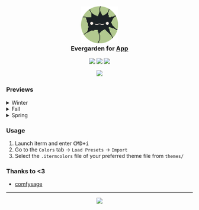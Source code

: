 <h3 align="center">
	<img src="https://github.com/everviolet/.github/raw/main/assets/logo-circle.png" width="100" alt="Logo"/><br/>
	Evergarden for <a href="https://iterm2.com/">App</a>
</h3>

<p align="center">
	<a href="https://github.com/everviolet/iterm/stargazers"><img src="https://img.shields.io/github/stars/everviolet/iterm?style=for-the-badge&colorA=313B40&colorB=DBBC7F"></a>
	<a href="https://github.com/everviolet/iterm/issues"><img src="https://img.shields.io/github/issues/everviolet/iterm?style=for-the-badge&colorA=313B40&colorB=E69875"></a>
	<a href="https://github.com/everviolet/iterm/contributors"><img src="https://img.shields.io/github/contributors/everviolet/iterm?style=for-the-badge&colorA=313B40&colorB=97C9C3"></a>
</p>

<p align="center">
	<img src="https://raw.githubusercontent.com/everviolet/iterm/main/assets/previews/preview.webp"/>
</p>

### Previews

<details>
<summary>Winter</summary>
<img src="https://raw.githubusercontent.com/everviolet/iterm/main/assets/previews/winter.webp"/>
</details>
<details>
<summary>Fall</summary>
<img src="https://raw.githubusercontent.com/everviolet/iterm/main/assets/previews/fall.webp"/>
</details>
<details>
<summary>Spring</summary>
<img src="https://raw.githubusercontent.com/everviolet/iterm/main/assets/previews/spring.webp"/>
</details>

### Usage

1. Launch iterm and enter <kbd>CMD+i</kbd>
1. Go to the `Colors` tab -> `Load Presets` -> `Import`
1. Select the `.itermcolors` file of your preferred theme file from `themes/`

### Thanks to <3

- [comfysage](https://github.com/comfysage)

<hr>

<p align="center">
	<a href="https://github.com/comfysage/evergarden/blob/mega/LICENSE"><img src="https://img.shields.io/static/v1.svg?style=for-the-badge&label=LICENSE&message=GPL3&colorA=313B40&colorB=9BB5CF"/></a>
</p>
